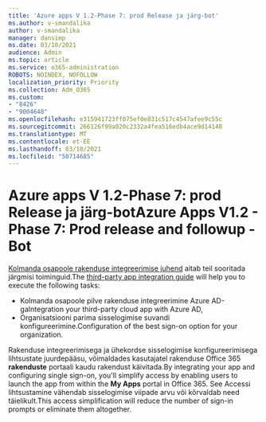 ```yaml
---
title: 'Azure apps V 1.2-Phase 7: prod Release ja järg-bot'
ms.author: v-smandalika
author: v-smandalika
manager: dansimp
ms.date: 03/10/2021
audience: Admin
ms.topic: article
ms.service: o365-administration
ROBOTS: NOINDEX, NOFOLLOW
localization_priority: Priority
ms.collection: Adm_O365
ms.custom:
- "8426"
- "9004648"
ms.openlocfilehash: e315941723ff075ef0e831c517c4547afee9c55c
ms.sourcegitcommit: 266126f99a020c2332a4fea516edb4ace9d14148
ms.translationtype: MT
ms.contentlocale: et-EE
ms.lasthandoff: 03/10/2021
ms.locfileid: "50714685"
---
```

# <a name="azure-apps-v12---phase-7-prod-release-and-followup---bot"></a><span data-ttu-id="d6238-102">Azure apps V 1.2-Phase 7: prod Release ja järg-bot</span><span class="sxs-lookup"><span data-stu-id="d6238-102">Azure Apps V1.2 - Phase 7: Prod release and followup - Bot</span></span>

<span data-ttu-id="d6238-103">[Kolmanda osapoole rakenduse integreerimise juhend](https://admin.microsoft.com/AdminPortal/Home) aitab teil sooritada järgmisi toiminguid.</span><span class="sxs-lookup"><span data-stu-id="d6238-103">The [third-party app integration guide](https://admin.microsoft.com/AdminPortal/Home) will help you to execute the following tasks:</span></span> 
- <span data-ttu-id="d6238-104">Kolmanda osapoole pilve rakenduse integreerimine Azure AD-ga</span><span class="sxs-lookup"><span data-stu-id="d6238-104">Integration your third-party cloud app with Azure AD,</span></span> 
- <span data-ttu-id="d6238-105">Organisatsiooni parima sisselogimise suvandi konfigureerimine.</span><span class="sxs-lookup"><span data-stu-id="d6238-105">Configuration of the best sign-on option for your organization.</span></span>

<span data-ttu-id="d6238-106">Rakenduse integreerimisega ja ühekordse sisselogimise konfigureerimisega lihtsustate juurdepääsu, võimaldades kasutajatel rakenduse Office 365 **rakenduste** portaali kaudu rakendust käivitada.</span><span class="sxs-lookup"><span data-stu-id="d6238-106">By integrating your app and configuring single sign-on, you'll simplify access by enabling users to launch the app from within the **My Apps** portal in Office 365.</span></span> <span data-ttu-id="d6238-107">See Accessi lihtsustamine vähendab sisselogimise viipade arvu või kõrvaldab need täielikult.</span><span class="sxs-lookup"><span data-stu-id="d6238-107">This access simplification will reduce the number of sign-in prompts or eliminate them altogether.</span></span>
